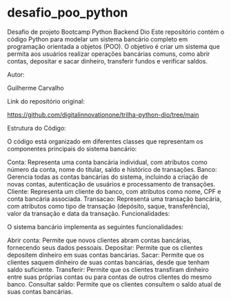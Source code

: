 # desafio_poo_python
Desafio de projeto Bootcamp  Python Backend Dio
Este repositório contém o código Python para modelar um sistema bancário completo em programação orientada a objetos (POO). O objetivo é criar um sistema que permita aos usuários realizar operações bancárias comuns, como abrir contas, depositar e sacar dinheiro, transferir fundos e verificar saldos.

Autor:

Guilherme Carvalho

Link do repositório original:

https://github.com/digitalinnovationone/trilha-python-dio/tree/main

Estrutura do Código:

O código está organizado em diferentes classes que representam os componentes principais do sistema bancário:

Conta: Representa uma conta bancária individual, com atributos como número da conta, nome do titular, saldo e histórico de transações.
Banco: Gerencia todas as contas bancárias do sistema, incluindo a criação de novas contas, autenticação de usuários e processamento de transações.
Cliente: Representa um cliente do banco, com atributos como nome, CPF e conta bancária associada.
Transacao: Representa uma transação bancária, com atributos como tipo de transação (depósito, saque, transferência), valor da transação e data da transação.
Funcionalidades:

O sistema bancário implementa as seguintes funcionalidades:

Abrir conta: Permite que novos clientes abram contas bancárias, fornecendo seus dados pessoais.
Depositar: Permite que os clientes depositem dinheiro em suas contas bancárias.
Sacar: Permite que os clientes saquem dinheiro de suas contas bancárias, desde que tenham saldo suficiente.
Transferir: Permite que os clientes transfiram dinheiro entre suas próprias contas ou para contas de outros clientes do mesmo banco.
Consultar saldo: Permite que os clientes consultem o saldo atual de suas contas bancárias.
